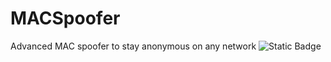 # MACSpoofer
Advanced MAC spoofer to stay anonymous on any network
<img alt="Static Badge" src="https://img.shields.io/badge/:badgeContent">
